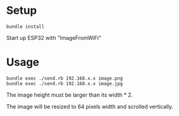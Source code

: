# Setup

```
bundle install
```

Start up ESP32 with "ImageFromWiFi"

# Usage

```
bundle exec ./send.rb 192.168.x.x image.png
bundle exec ./send.rb 192.168.x.x image.jpg
```

The image height must be larger than its width * 2.

The image will be resized to 64 pixels width and scrolled vertically.
